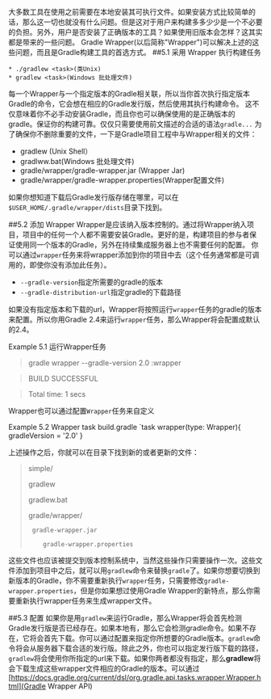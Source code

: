 大多数工具在使用之前需要在本地安装其可执行文件。如果安装方式比较简单的话，那么这一切也就没有什么问题。但是这对于用户来构建多多少少是一个不必要的负担。另外，用户是否安装了正确版本的工具？如果使用旧版本会怎样？这其实都是带来的一些问题。
  Gradle Wrapper(以后简称"Wrapper")可以解决上述的这些问题，而且是Gradle构建工具的首选方式。
##5.1 采用 Wrapper 执行构建任务

    * ./gradlew <task>(类Unix)
    * gradlew <task>(Windows 批处理文件)
  每一个Wrapper与一个指定版本的Gradle相关联，所以当你首次执行指定版本Gradle的命令，它会想在相应的Gradle发行版，然后使用其执行构建命令。
  这不仅意味着你不必手动安装Gradle，而且你也可以确保使用的是正确版本的gradle。保证你的构建可靠。仅仅只需要使用前文描述的合适的语法`gradle...`
  为了确保你不删除重要的文件，一下是Gradle项目工程中与Wrapper相关的文件：
  
  * gradlew (Unix Shell）
  * gradlww.bat(Windows 批处理文件)
  * gradle/wrapper/gradle-wrapper.jar (Wrapper Jar)
  * gradle/wrapper/gradle-wrapper.properties(Wrapper配置文件)

如果你想知道下载后Gradle发行版存储在哪里，可以在`$USER_HOME/.gradle/wrapper/dists`目录下找到。

##5.2 添加 Wrapper
Wrapper是应该纳入版本控制的。通过将Wrapper纳入项目，项目中的任何一个人都不需要安装Gradle。更好的是，构建项目的参与者保证使用同一个版本的Gradle，另外在持续集成服务器上也不需要任何的配置。
你可以通过`wrapper`任务来将wrapper添加到你的项目中去（这个任务通常都是可调用的，即使你没有添加此任务）。
  * `--gradle-version`指定所需要的gradle的版本
  * `--gradle-distribution-url`指定gradle的下载路径

如果没有指定版本和下载的url，Wrapper将按照运行`wrapper`任务的gradle的版本来配置。所以你用Gradle 2.4来运行`wrapper`任务，那么Wrapper将会配置成默认的2.4。

Example 5.1 运行Wrapper任务


>gradle wrapper --gradle-version 2.0
>:wrapper

>BUILD SUCCESSFUL

>Total time: 1 secs


  Wrapper也可以通过配置`Wrapper`任务来自定义
  
  Example 5.2 Wrapper task
  build.gradle
  `task wrapper(type: Wrapper){
      gradleVersion = '2.0'
  }
  
  上述操作之后，你就可以在目录下找到新的或者更新的文件：
  
  >simple/
  >
  >gradlew
  >
  >gradlew.bat
  >
  >gradle/wrapper/
  >
  >      gradle-wrapper.jar
  > 
  >         gradle-wrapper.properties


  这些文件也应该被提交到版本控制系统中，当然这些操作只需要操作一次。这些文件添加到项目中之后，就可以用`gradlew`命令来替换`gradle`了。如果你想要切换到新版本的Gradle，你不需要重新执行`wrapper`任务，只需要修改`gradle-wrapper.properties`，但是你如果想过使用Gradle Wrapper的新特点，那么你需要重新执行wrapper任务来生成wrapper文件。
  
  ##5.3 配置
如果你是用`gradlew`来运行Gradle，那么Wrapper将会首先检测Gradle发行版是否已经存在。如果本地有，那么它会检测gradle命令。如果不存在，它将会首先下载。你可以通过配置来指定你所想要的Gradle版本。`gradlew`命令将会从服务器下载合适的发行版。除此之外，你也可以指定发行版下载的路径，`gradlew`将会使用你所指定的url来下载。如果你两者都没有指定，那么**gradlew**将会下载生成这些wrapper文件相应的Gradle的版本。可以通过[https://docs.gradle.org/current/dsl/org.gradle.api.tasks.wrapper.Wrapper.html](Gradle Wrapper API)















